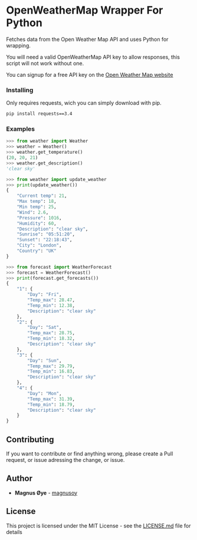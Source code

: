 # OpenWeatherMap Wrapper For Python
Fetches data from the Open Weather Map API and uses Python for wrapping.


You will need a valid OpenWeatherMap API key to allow responses, this script will not work without one.

You can signup for a free API key on the [Open Weather Map website](https://openweathermap.org/)


### Installing
Only requires requests, wich you can simply download with pip. 

```bash
pip install requests==3.4
```

### Examples

```python
>>> from weather import Weather
>>> weather = Weather()
>>> weather.get_temperature()
(20, 20, 21)
>>> weather.get_description()
'clear sky'

```

```python
>>> from weather import update_weather
>>> print(update_weather())
{
    "Current temp": 21,
    "Max temp": 18,
    "Min temp": 25,
    "Wind": 2.6,
    "Pressure": 1016,
    "Humidity": 60,
    "Description": "clear sky",
    "Sunrise": "05:51:20",
    "Sunset": "22:18:43",
    "City": "London",
    "Country": "UK"
}
```

```python
>>> from forecast import WeatherForecast
>>> forecast = WeatherForecast()
>>> print(forecast.get_forecasts())
{
    "1": {
        "Day": "Fri",
        "Temp_max": 28.47,
        "Temp_min": 12.38,
        "Description": "clear sky"
    },
    "2": {
        "Day": "Sat",
        "Temp_max": 28.75,
        "Temp_min": 18.32,
        "Description": "clear sky"
    },
    "3": {
        "Day": "Sun",
        "Temp_max": 29.79,
        "Temp_min": 16.83,
        "Description": "clear sky"
    },
    "4": {
        "Day": "Mon",
        "Temp_max": 31.39,
        "Temp_min": 18.79,
        "Description": "clear sky"
    }
}
```
## Contributing

If you want to contribute or find anything wrong, please create a Pull request, or issue adressing the change, or issue.


## Author

* **Magnus Øye** - [magnusoy](https://github.com/magnusoy)


## License

This project is licensed under the MIT License - see the [LICENSE.md](https://github.com/magnusoy/Arduino-with-Python/blob/master/LICENSE) file for details
